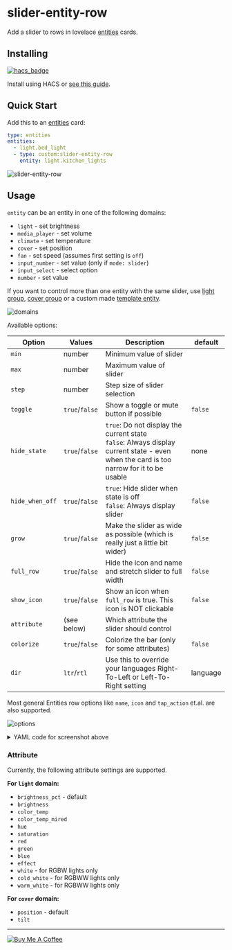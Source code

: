 # slider-entity-row

Add a slider to rows in lovelace [entities](https://www.home-assistant.io/lovelace/entities/) cards.

## Installing

[![hacs_badge](https://img.shields.io/badge/HACS-Default-orange.svg)](https://github.com/hacs/integration)

Install using HACS or [see this guide](https://github.com/thomasloven/hass-config/wiki/Lovelace-Plugins).

## Quick Start

Add this to an [entities](https://www.home-assistant.io/lovelace/entities/) card:

```yaml
type: entities
entities:
  - light.bed_light
  - type: custom:slider-entity-row
    entity: light.kitchen_lights
```

![slider-entity-row](https://user-images.githubusercontent.com/1299821/59467898-15b16600-8e31-11e9-9924-53b108572d3a.png)

## Usage

`entity` can be an entity in one of the following domains:

- `light` - set brightness
- `media_player` - set volume
- `climate` - set temperature
- `cover` - set position
- `fan` - set speed (assumes first setting is `off`)
- `input_number` - set value (only if `mode: slider`)
- `input_select` - select option
- `number` - set value

If you want to control more than one entity with the same slider, use [light group](https://www.home-assistant.io/integrations/light.group/), [cover group](https://www.home-assistant.io/integrations/cover.group/) or a custom made [template entity](https://www.home-assistant.io/integrations/#search/template).

![domains](https://user-images.githubusercontent.com/1299821/59467899-1813c000-8e31-11e9-8abd-34c887a7db2a.png)

Available options:

| Option          | Values         | Description                                                                                                                               | default  |
| --------------- | -------------- | ----------------------------------------------------------------------------------------------------------------------------------------- | -------- |
| `min`           | number         | Minimum value of slider                                                                                                                   |          |
| `max`           | number         | Maximum value of slider                                                                                                                   |          |
| `step`          | number         | Step size of slider selection                                                                                                             |          |
| `toggle`        | `true`/`false` | Show a toggle or mute button if possible                                                                                                  | `false`  |
| `hide_state`    | `true`/`false` | `true`: Do not display the current state <br>`false`: Always display current state - even when the card is too narrow for it to be usable | none     |
| `hide_when_off` | `true`/`false` | `true`: Hide slider when state is off <br>`false`: Always display slider                                                                  | `false`  |
| `grow`          | `true`/`false` | Make the slider as wide as possible (which is really just a little bit wider)                                                             | `false`  |
| `full_row`      | `true`/`false` | Hide the icon and name and stretch slider to full width                                                                                   | `false`  |
| `show_icon`     | `true`/`false` | Show an icon when `full_row` is true. This icon is NOT clickable                                                                          | `false`  |
| `attribute`     | (see below)    | Which attribute the slider should control                                                                                                 |          |
| `colorize`      | `true`/`false` | Colorize the bar (only for some attributes)                                                                                               | `false`  |
| `dir`           | `ltr`/`rtl`    | Use this to override your languages Right-To-Left or Left-To-Right setting                                                                | language |

Most general Entities row options like `name`, `icon` and `tap_action` et.al. are also supported.

![options](https://user-images.githubusercontent.com/1299821/59467902-19dd8380-8e31-11e9-9173-97c9b6be3179.png)

<details><summary>YAML code for screenshot above</summary>

```yaml
type: entities
title: Options
entities:
  - type: custom:slider-entity-row
    entity: light.bed_light
    name: Default
  - type: custom:slider-entity-row
    entity: light.bed_light
    name: toggle
    toggle: true
  - type: custom:slider-entity-row
    entity: light.bed_light
    name: hide_state
    hide_state: true
  - type: custom:slider-entity-row
    entity: light.ceiling_lights
    name: hide_when_off
    hide_when_off: true
  - type: custom:slider-entity-row
    entity: light.ceiling_lights
    name: hide_when_off + toggle
    hide_when_off: true
    toggle: true
  - type: section
    label: full_row
  - type: custom:slider-entity-row
    entity: light.bed_light
    name: hide_state
    full_row: true
```

</details>

### Attribute

Currently, the following attribute settings are supported.

**For `light` domain:**

- `brightness_pct` - default
- `brightness`
- `color_temp`
- `color_temp_mired`
- `hue`
- `saturation`
- `red`
- `green`
- `blue`
- `effect`
- `white` - for RGBW lights only
- `cold_white` - for RGBWW lights only
- `warm_white` - for RGBWW lights only

**For `cover` domain:**

- `position` - default
- `tilt`

---

<a href="https://www.buymeacoffee.com/uqD6KHCdJ" target="_blank"><img src="https://www.buymeacoffee.com/assets/img/custom_images/white_img.png" alt="Buy Me A Coffee" style="height: auto !important;width: auto !important;" ></a>
